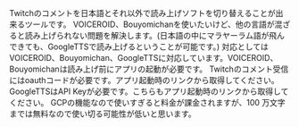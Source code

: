 Twitchのコメントを日本語とそれ以外で読み上げソフトを切り替えることが出来るツールです。
VOICEROID、Bouyomichanを使いたいけど、他の言語が混ざると読み上げられない問題を解決します。(日本語の中にマラヤーラム語が飛んできても、GoogleTTSで読み上げるということが可能です。)
対応としてはVOICEROID、Bouyomichan、GoogleTTSに対応しています。VOICEROID、Bouyomichanは読み上げ前にアプリの起動が必要です。
Twitchのコメント受信にはoauthコードが必要です。アプリ起動時のリンクから取得してください。
GoogleTTSはAPI Keyが必要です。こちらもアプリ起動時のリンクから取得してください。
GCPの機能なので使いすぎると料金が課金されますが、100 万文字までは無料なので使い切る可能性が低いと思います。
